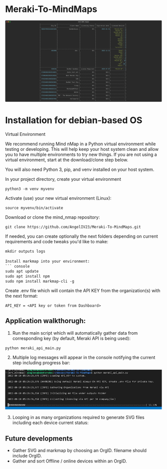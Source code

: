# Meraki-To-MindMaps

![Script Result](images/table.svg)

# Installation for debian-based OS
Virtual Environment

We recommend running Mind nMap in a Python virtual environment while testing or developing. This will help keep your host system clean and allow you to have multiple environments to try new things. If you are not using a virtual environment, start at the download/clone step below.

You will also need Python 3, pip, and venv installed on your host system.

In your project directory, create your virtual environment
``` console
python3 -m venv myvenv
```
Activate (use) your new virtual environment (Linux):
``` console
source myvenv/bin/activate
```
Download or clone the mind_nmap repository:

``` console
git clone https://github.com/AngelIV23/Meraki-To-MindMaps.git
```

If needed, you can create optionally the next folders depending on current requirements and code tweaks you'd like to make:
```
mkdir outputs logs

Install markmap into your environment:
``` console
sudo apt update
sudo apt install npm
sudo npm install markmap-cli -g
```

Create .env file which will contain the API KEY from the organization(s) with the next format:
```
API_KEY = <API key or token from Dashboard>
```

## Application walkthorugh:

1. Run the main script which will automatically gather data from corresponding key (by default, Meraki API is being used):
```
python meraki_api_main.py
```

2. Multiple log messages will appear in the console notifying the current step including progress bar:

![Progress bar](images/progress_bar.png)

3. Looping in as many organizations required to generate SVG files including each device current status:


## Future developments
 - Gather SVG and markmap by choosing an OrgID. filename should include OrgID.
 - Gather and sort Offline / online devices within an OrgID.
